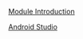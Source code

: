 [Module Introduction](./content/ModuleIntroduction/moduleIntroduction.html)

[Android Studio](content/IntroductionToAndroidStudio/IntroductionToAndroidStudio.html)